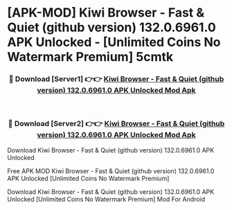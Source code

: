 # [APK-MOD] Kiwi Browser - Fast & Quiet (github version) 132.0.6961.0 APK Unlocked - [Unlimited Coins No Watermark Premium] 5cmtk



<div align="center">
<h3>🔴 Download [Server1] 👉👉 <a href="https://momento.my/?title=Kiwi_Browser_-_Fast_&_Quiet_(github_version)_132.0.6961.0_APK_Unlocked">Kiwi Browser - Fast & Quiet (github version) 132.0.6961.0 APK Unlocked Mod Apk</a></h3><br>

<h3>🔴 Download [Server2] 👉👉 <a href="https://momento.my/?title=Kiwi_Browser_-_Fast_&_Quiet_(github_version)_132.0.6961.0_APK_Unlocked">Kiwi Browser - Fast & Quiet (github version) 132.0.6961.0 APK Unlocked Mod Apk</a></h3>
</div>



Download Kiwi Browser - Fast & Quiet (github version) 132.0.6961.0 APK Unlocked 

Free APK MOD Kiwi Browser - Fast & Quiet (github version) 132.0.6961.0 APK Unlocked [Unlimited Coins No Watermark Premium]

Download Kiwi Browser - Fast & Quiet (github version) 132.0.6961.0 APK Unlocked [Unlimited Coins No Watermark Premium] Mod For Android
